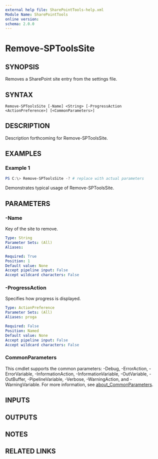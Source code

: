 ```yaml
---
external help file: SharePointTools-help.xml
Module Name: SharePointTools
online version:
schema: 2.0.0
---
```


# Remove-SPToolsSite

## SYNOPSIS
Removes a SharePoint site entry from the settings file.

## SYNTAX

```
Remove-SPToolsSite [-Name] <String> [-ProgressAction <ActionPreference>] [<CommonParameters>]
```

## DESCRIPTION
Description forthcoming for Remove-SPToolsSite.

## EXAMPLES

### Example 1
```powershell
PS C:\> Remove-SPToolsSite -? # replace with actual parameters
```

Demonstrates typical usage of Remove-SPToolsSite.

## PARAMETERS

### -Name
Key of the site to remove.

```yaml
Type: String
Parameter Sets: (All)
Aliases:

Required: True
Position: 1
Default value: None
Accept pipeline input: False
Accept wildcard characters: False
```

### -ProgressAction
Specifies how progress is displayed.

```yaml
Type: ActionPreference
Parameter Sets: (All)
Aliases: proga

Required: False
Position: Named
Default value: None
Accept pipeline input: False
Accept wildcard characters: False
```

### CommonParameters
This cmdlet supports the common parameters: -Debug, -ErrorAction, -ErrorVariable, -InformationAction, -InformationVariable, -OutVariable, -OutBuffer, -PipelineVariable, -Verbose, -WarningAction, and -WarningVariable. For more information, see [about_CommonParameters](http://go.microsoft.com/fwlink/?LinkID=113216).

## INPUTS

## OUTPUTS

## NOTES

## RELATED LINKS
